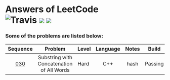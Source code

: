 Answers of LeetCode  
![Travis](https://img.shields.io/travis/rust-lang/rust.svg?style=flat)
![](https://img.shields.io/badge/Language-C++-orange.svg?style=flat)
![](https://img.shields.io/badge/Answers-1-blue.svg)
========
### Some of the problems are listed below:
|                 Sequence                 |                 Problem                  | Level | Language | Notes |  Build  |
| :--------------------------------------: | :--------------------------------------: | :---- | :------: | :---: | :-----: |
| [030](https://leetcode.com/problems/substring-with-concatenation-of-all-words/description/) | Substring with Concatenation of All Words | Hard  |   C++    | hash  | Passing |